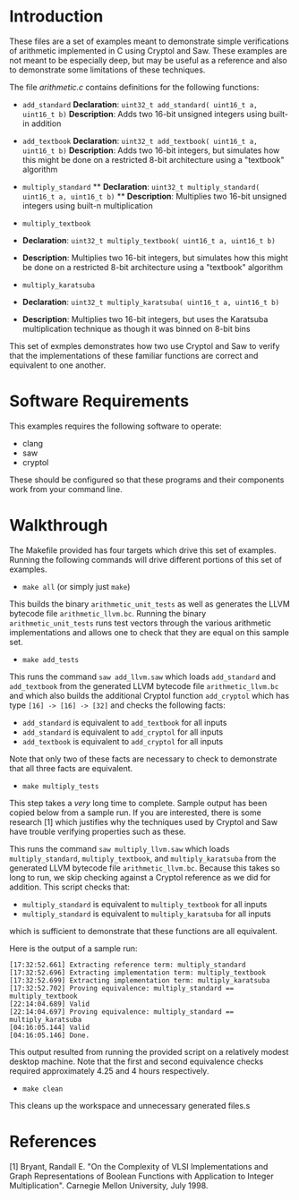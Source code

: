 Introduction
============

These files are a set of examples meant to demonstrate simple verifications of arithmetic implemented in C using Cryptol and Saw. These examples are not meant to be especially deep, but may be useful as a reference and also to demonstrate some limitations of these techniques.

The file *arithmetic.c* contains definitions for the following functions:
 
 * `add_standard`
    __Declaration__: `uint32_t add_standard( uint16_t a, uint16_t b)`
    __Description__: Adds two 16-bit unsigned integers using built-in addition
 
 * `add_textbook`
    __Declaration__: `uint32_t add_textbook( uint16_t a, uint16_t b)`
    __Description__: Adds two 16-bit integers, but simulates how this might be done on a restricted 8-bit architecture using a "textbook" algorithm
 
 * `multiply_standard`
  ** __Declaration__: `uint32_t multiply_standard( uint16_t a, uint16_t b)`
  ** __Description__: Multiplies two 16-bit unsigned integers using built-n multiplication 

 * `multiply_textbook`
  * __Declaration__: `uint32_t multiply_textbook( uint16_t a, uint16_t b)`
  * __Description__: Multiplies two 16-bit integers, but simulates how this might be done on a restricted 8-bit architecture using a "textbook" algorithm
 
 * `multiply_karatsuba`
  * __Declaration__: `uint32_t multiply_karatsuba( uint16_t a, uint16_t b)`
  * __Description__: Multiplies two 16-bit integers, but uses the Karatsuba multiplication technique as though it was binned on 8-bit bins

This set of exmples demonstrates how two use Cryptol and Saw to verify that the implementations of these familiar functions are correct and equivalent to one another.


Software Requirements
=====================

This examples requires the following software to operate:

  * clang
  * saw
  * cryptol

These should be configured so that these programs and their components work from your command line.


Walkthrough
===========

The Makefile provided has four targets which drive this set of examples. Running the following commands will drive different portions of this set of examples.

* `make all` (or simply just `make`)

This builds the binary `arithmetic_unit_tests` as well as generates the LLVM bytecode file `arithmetic_llvm.bc`. Running the binary `arithmetic_unit_tests` runs test vectors through the various arithmetic implementations and allows one to check that they are equal on this sample set.

* `make add_tests`

This runs the command `saw add_llvm.saw` which loads `add_standard` and `add_textbook` from the generated LLVM bytecode file `arithmetic_llvm.bc` and which also builds the additional Cryptol function `add_cryptol` which has type `[16] -> [16] -> [32]` and checks the following facts:

  - `add_standard` is equivalent to `add_textbook` for all inputs
  - `add_standard` is equivalent to `add_cryptol` for all inputs
  - `add_textbook` is equivalent to `add_cryptol` for all inputs

Note that only two of these facts are necessary to check to demonstrate that all three facts are equivalent.

* `make multiply_tests`

This step takes a *very* long time to complete. Sample output has been copied below from a sample run. If you are interested, there is some research [1] which justifies why the techniques used by Cryptol and Saw have trouble verifying properties such as these.

This runs the command `saw multiply_llvm.saw` which loads `multiply_standard`, `multiply_textbook`, and `multiply_karatsuba` from the generated LLVM bytecode file `arithmetic_llvm.bc`. Because this takes so long to run, we skip checking against a Cryptol reference as we did for addition. This script checks that:

  - `multiply_standard` is equivalent to `multiply_textbook` for all inputs
  - `multiply_standard` is equivalent to `multiply_karatsuba` for all inputs

which is sufficient to demonstrate that these functions are all equivalent.

Here is the output of a sample run:

    [17:32:52.661] Extracting reference term: multiply_standard
    [17:32:52.696] Extracting implementation term: multiply_textbook
    [17:32:52.699] Extracting implementation term: multiply_karatsuba
    [17:32:52.702] Proving equivalence: multiply_standard == multiply_textbook
    [22:14:04.689] Valid
    [22:14:04.697] Proving equivalence: multiply_standard == multiply_karatsuba
    [04:16:05.144] Valid
    [04:16:05.146] Done.

This output resulted from running the provided script on a relatively modest desktop machine. Note that the first and second equivalence checks required approximately 4.25 and 4 hours respectively.

* `make clean`

This cleans up the workspace and unnecessary generated files.s


References
==========

[1] Bryant, Randall E. "On the Complexity of VLSI Implementations and Graph Representations of Boolean Functions with Application to Integer Multiplication". Carnegie Mellon University, July 1998.
